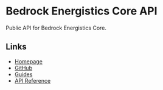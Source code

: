 # Bedrock Energistics Core API

Public API for Bedrock Energistics Core.

## Links

- [Homepage](https://fluffyalien1422.github.io/bedrock-energistics-core)
- [GitHub](https://github.com/Fluffyalien1422/bedrock-energistics-core)
- [Guides](https://fluffyalien1422.github.io/bedrock-energistics-core/api/documents/Guides.html)
- [API Reference](https://fluffyalien1422.github.io/bedrock-energistics-core/api/modules/API.html)
